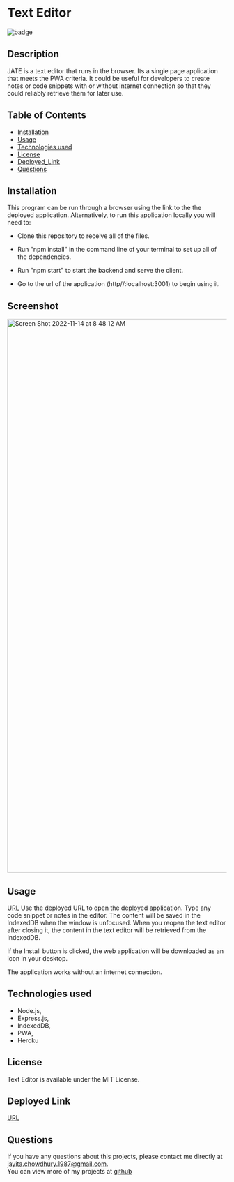 # Text Editor

![badge](https://img.shields.io/badge/MIT-License-blue.svg)

## Description

JATE is a text editor that runs in the browser. Its a single page application that meets the PWA criteria. It could be useful for developers to create notes or code snippets with or without internet connection so that they could reliably retrieve them for later use.

## Table of Contents 

- [Installation](#installation)
- [Usage](#usage)
- [Technologies used](#technologies-used)
- [License](#license)
- [Deployed_Link](#deployed-link)
- [Questions](#questions)

## Installation

This program can be run through a browser using the link to the the deployed application. Alternatively, to run this application locally you will need to:

- Clone this repository to receive all of the files. 

- Run "npm install" in the command line of your terminal to set up all of the dependencies.

- Run "npm start" to start the backend and serve the client.

- Go to the url of the application (http//:localhost:3001) to begin using it.
## Screenshot
<img width="1270" alt="Screen Shot 2022-11-14 at 8 48 12 AM" src="https://user-images.githubusercontent.com/107072905/201704253-44734ba5-fb45-42d5-89b4-16bc4058c1be.png">

## Usage
[URL](https://text-editor123.herokuapp.com/)
Use the deployed URL to open the deployed application.
Type any code snippet or notes in the editor. The content will be saved in the IndexedDB when the window is unfocused. When you reopen the text editor after closing it, the content in the text editor will be retrieved from the IndexedDB. 

If the Install button is clicked, the web application will be downloaded as an icon in your desktop.

The application works without an internet connection.

##  Technologies used

* Node.js, </br>
* Express.js, </br>
* IndexedDB, </br>
* PWA, </br>
* Heroku

## License

Text Editor is available under the MIT License.

## Deployed Link
[URL](https://text-editor123.herokuapp.com/)
## Questions
If you have any questions about this projects, please contact me directly at jayita.chowdhury.1987@gmail.com. </br>
You can view more of my projects at 
[github](https://github.com/jayita87)

